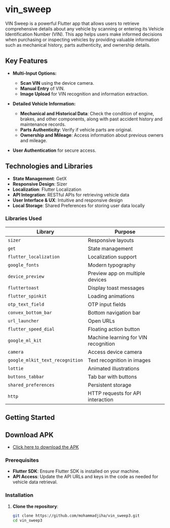 # vin_sweep
VIN Sweep is a powerful Flutter app that allows users to retrieve comprehensive details about any vehicle by scanning or entering its Vehicle Identification Number (VIN). This app helps users make informed decisions when purchasing or inspecting vehicles by providing valuable information such as mechanical history, parts authenticity, and ownership details.

## Key Features

- **Multi-Input Options:**
    - **Scan VIN** using the device camera.
    - **Manual Entry** of VIN.
    - **Image Upload** for VIN recognition and information extraction.

- **Detailed Vehicle Information:**
    - **Mechanical and Historical Data**: Check the condition of engine, brakes, and other components, along with past accident history and maintenance records.
    - **Parts Authenticity**: Verify if vehicle parts are original.
    - **Ownership and Mileage**: Access information about previous owners and mileage.

- **User Authentication** for secure access.

## Technologies and Libraries

- **State Management**: GetX
- **Responsive Design**: Sizer
- **Localization**: Flutter Localization
- **API Integration**: RESTful APIs for retrieving vehicle data
- **User Interface & UX**: Intuitive and responsive design
- **Local Storage**: Shared Preferences for storing user data locally

### Libraries Used

| Library                  | Purpose                                   |
|--------------------------|-------------------------------------------|
| `sizer`                  | Responsive layouts                        |
| `get`                    | State management                          |
| `flutter_localization`   | Localization support                      |
| `google_fonts`           | Modern typography                         |
| `device_preview`         | Preview app on multiple devices           |
| `fluttertoast`           | Display toast messages                    |
| `flutter_spinkit`        | Loading animations                        |
| `otp_text_field`         | OTP input fields                          |
| `convex_bottom_bar`      | Bottom navigation bar                     |
| `url_launcher`           | Open URLs                                 |
| `flutter_speed_dial`     | Floating action button                    |
| `google_ml_kit`          | Machine learning for VIN recognition      |
| `camera`                 | Access device camera                      |
| `google_mlkit_text_recognition` | Text recognition in images          |
| `lottie`                 | Animated illustrations                    |
| `buttons_tabbar`         | Tab bar with buttons                      |
| `shared_preferences`     | Persistent storage                        |
| `http`                   | HTTP requests for API interaction         |

## Getting Started

## Download APK
- [Click here to download the APK](https://drive.google.com/uc?export=download&id=17087o0xmaHpRUAjulTTiPxWG8wB_HRFG)


### Prerequisites

- **Flutter SDK**: Ensure Flutter SDK is installed on your machine.
- **API Access**: Update the API URLs and keys in the code as needed for vehicle data retrieval.

### Installation

1. **Clone the repository**:
   ```bash
   git clone https://github.com/mohammadjiha/vin_sweep3.git
   cd vin_sweep3
